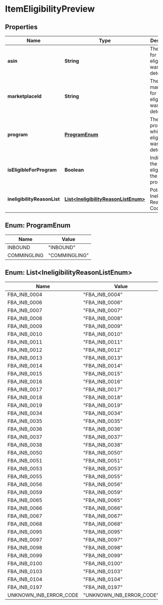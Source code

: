 
# ItemEligibilityPreview

## Properties
Name | Type | Description | Notes
------------ | ------------- | ------------- | -------------
**asin** | **String** | The ASIN for which eligibility was determined. | 
**marketplaceId** | **String** | The marketplace for which eligibility was determined. |  [optional]
**program** | [**ProgramEnum**](#ProgramEnum) | The program for which eligibility was determined. | 
**isEligibleForProgram** | **Boolean** | Indicates if the item is eligible for the program. | 
**ineligibilityReasonList** | [**List&lt;IneligibilityReasonListEnum&gt;**](#List&lt;IneligibilityReasonListEnum&gt;) | Potential Ineligibility Reason Codes. |  [optional]


<a name="ProgramEnum"></a>
## Enum: ProgramEnum
Name | Value
---- | -----
INBOUND | &quot;INBOUND&quot;
COMMINGLING | &quot;COMMINGLING&quot;


<a name="List<IneligibilityReasonListEnum>"></a>
## Enum: List&lt;IneligibilityReasonListEnum&gt;
Name | Value
---- | -----
FBA_INB_0004 | &quot;FBA_INB_0004&quot;
FBA_INB_0006 | &quot;FBA_INB_0006&quot;
FBA_INB_0007 | &quot;FBA_INB_0007&quot;
FBA_INB_0008 | &quot;FBA_INB_0008&quot;
FBA_INB_0009 | &quot;FBA_INB_0009&quot;
FBA_INB_0010 | &quot;FBA_INB_0010&quot;
FBA_INB_0011 | &quot;FBA_INB_0011&quot;
FBA_INB_0012 | &quot;FBA_INB_0012&quot;
FBA_INB_0013 | &quot;FBA_INB_0013&quot;
FBA_INB_0014 | &quot;FBA_INB_0014&quot;
FBA_INB_0015 | &quot;FBA_INB_0015&quot;
FBA_INB_0016 | &quot;FBA_INB_0016&quot;
FBA_INB_0017 | &quot;FBA_INB_0017&quot;
FBA_INB_0018 | &quot;FBA_INB_0018&quot;
FBA_INB_0019 | &quot;FBA_INB_0019&quot;
FBA_INB_0034 | &quot;FBA_INB_0034&quot;
FBA_INB_0035 | &quot;FBA_INB_0035&quot;
FBA_INB_0036 | &quot;FBA_INB_0036&quot;
FBA_INB_0037 | &quot;FBA_INB_0037&quot;
FBA_INB_0038 | &quot;FBA_INB_0038&quot;
FBA_INB_0050 | &quot;FBA_INB_0050&quot;
FBA_INB_0051 | &quot;FBA_INB_0051&quot;
FBA_INB_0053 | &quot;FBA_INB_0053&quot;
FBA_INB_0055 | &quot;FBA_INB_0055&quot;
FBA_INB_0056 | &quot;FBA_INB_0056&quot;
FBA_INB_0059 | &quot;FBA_INB_0059&quot;
FBA_INB_0065 | &quot;FBA_INB_0065&quot;
FBA_INB_0066 | &quot;FBA_INB_0066&quot;
FBA_INB_0067 | &quot;FBA_INB_0067&quot;
FBA_INB_0068 | &quot;FBA_INB_0068&quot;
FBA_INB_0095 | &quot;FBA_INB_0095&quot;
FBA_INB_0097 | &quot;FBA_INB_0097&quot;
FBA_INB_0098 | &quot;FBA_INB_0098&quot;
FBA_INB_0099 | &quot;FBA_INB_0099&quot;
FBA_INB_0100 | &quot;FBA_INB_0100&quot;
FBA_INB_0103 | &quot;FBA_INB_0103&quot;
FBA_INB_0104 | &quot;FBA_INB_0104&quot;
FBA_INB_0197 | &quot;FBA_INB_0197&quot;
UNKNOWN_INB_ERROR_CODE | &quot;UNKNOWN_INB_ERROR_CODE&quot;



